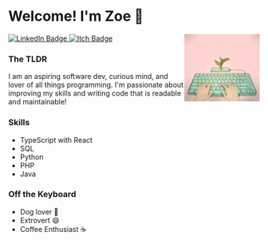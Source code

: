 # Welcome! I'm Zoe :yellow_heart:
<img src="https://github.com/zoedelap/zoedelap/blob/main/readme-img.gif" align="right" width="30%"> 
<div id="badges">
  <a href="https://www.linkedin.com/in/zoedelap/">
    <img src="https://img.shields.io/badge/LinkedIn-blue?style=for-the-badge&logo=linkedin&logoColor=white" alt="LinkedIn Badge" height="30px/>
  </a>
  <a href="https://zoedelap.itch.io/">
    <img src="https://github.com/zoedelap/zoedelap/assets/73131522/afa7cb41-09ce-4684-b2d6-be212b1d9bfb" alt="Itch Badge" height="30px"/>
  </a>
</div>

### The TLDR
I am an aspiring software dev, curious mind, and lover of all things programming. I'm passionate about improving my skills and writing code that is readable and maintainable! 

### Skills
- TypeScript with React
- SQL
- Python
- PHP
- Java

### Off the Keyboard
- Dog lover :dog:
- Extrovert :smile:
- Coffee Enthusiast :coffee:


<!--
**zoedelap/zoedelap** is a ✨ _special_ ✨ repository because its `README.md` (this file) appears on your GitHub profile.

Here are some ideas to get you started:

- 🔭 I’m currently working on ...
- 🌱 I’m currently learning ...
- 👯 I’m looking to collaborate on ...
- 🤔 I’m looking for help with ...
- 💬 Ask me about ...
- 📫 How to reach me: ...
- 😄 Pronouns: ...
- ⚡ Fun fact: ...
-->
